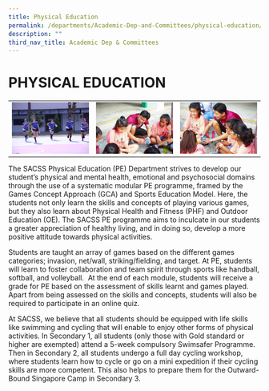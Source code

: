 ```yaml
---
title: Physical Education
permalink: /departments/Academic-Dep-and-Committees/physical-education/
description: ""
third_nav_title: Academic Dep & Committees
---
```

# PHYSICAL EDUCATION


|   |   |   |
|---|---|---|
|![](/images/Departments/Academic%20Dep%20&%20Comittee/Physical%20Education/835B2264-scaled.jpg)   | ![](/images/Departments/Academic%20Dep%20&%20Comittee/Physical%20Education/835B8302-scaled.jpg)  |![](/images/Departments/Academic%20Dep%20&%20Comittee/Physical%20Education/835B8304-scaled.jpg)   |


The SACSS Physical Education (PE) Department strives to develop our student’s physical and mental health, emotional and psychosocial domains through the use of a systematic modular PE programme, framed by the Games Concept Approach (GCA) and Sports Education Model. Here, the students not only learn the skills and concepts of playing various games, but they also learn about Physical Health and Fitness (PHF) and Outdoor Education (OE). The SACSS PE programme aims to inculcate in our students a greater appreciation of healthy living, and in doing so, develop a more positive attitude towards physical activities.

Students are taught an array of games based on the different games categories; invasion, net/wall, striking/fielding, and target. At PE, students will learn to foster collaboration and team spirit through sports like handball, softball, and volleyball.  At the end of each module, students will receive a grade for PE based on the assessment of skills learnt and games played. Apart from being assessed on the skills and concepts, students will also be required to participate in an online quiz.

At SACSS, we believe that all students should be equipped with life skills like swimming and cycling that will enable to enjoy other forms of physical activities. In Secondary 1, all students (only those with Gold standard or higher are exempted) attend a 5-week compulsory Swimsafer Programme. Then in Secondary 2, all students undergo a full day cycling workshop, where students learn how to cycle or go on a mini expedition if their cycling skills are more competent. This also helps to prepare them for the Outward-Bound Singapore Camp in Secondary 3.